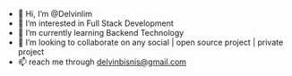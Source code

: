 - 👋 Hi, I’m @Delvinlim
- 👀 I’m interested in Full Stack Development
- 🌱 I’m currently learning Backend Technology
- 💞️ I’m looking to collaborate on any social | open source project | private project 
- 📫 reach me through delvinbisnis@gmail.com
